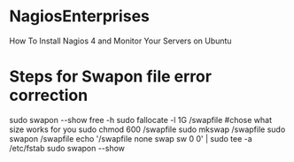# NagiosEnterprises
How To Install Nagios 4 and Monitor Your Servers on Ubuntu

# Steps for Swapon file error correction
sudo swapon --show
free -h
sudo fallocate -l 1G /swapfile #chose what size works for you
sudo chmod 600 /swapfile
sudo mkswap /swapfile
sudo swapon /swapfile
echo '/swapfile none swap sw 0 0' | sudo tee -a /etc/fstab
sudo swapon --show
